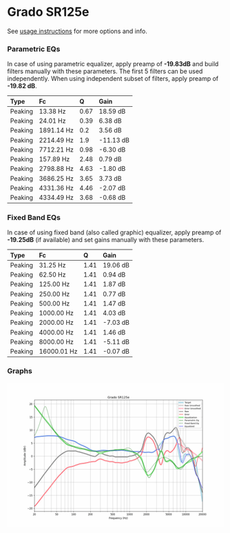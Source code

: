 # Grado SR125e
See [usage instructions](https://github.com/jaakkopasanen/AutoEq#usage) for more options and info.

### Parametric EQs
In case of using parametric equalizer, apply preamp of **-19.83dB** and build filters manually
with these parameters. The first 5 filters can be used independently.
When using independent subset of filters, apply preamp of **-19.82 dB**.

| Type    | Fc         |    Q | Gain      |
|:--------|:-----------|:-----|:----------|
| Peaking | 13.38 Hz   | 0.67 | 18.59 dB  |
| Peaking | 24.01 Hz   | 0.39 | 6.38 dB   |
| Peaking | 1891.14 Hz | 0.2  | 3.56 dB   |
| Peaking | 2214.49 Hz | 1.9  | -11.13 dB |
| Peaking | 7712.21 Hz | 0.98 | -6.30 dB  |
| Peaking | 157.89 Hz  | 2.48 | 0.79 dB   |
| Peaking | 2798.88 Hz | 4.63 | -1.80 dB  |
| Peaking | 3686.25 Hz | 3.65 | 3.73 dB   |
| Peaking | 4331.36 Hz | 4.46 | -2.07 dB  |
| Peaking | 4334.49 Hz | 3.68 | -0.68 dB  |

### Fixed Band EQs
In case of using fixed band (also called graphic) equalizer, apply preamp of **-19.25dB**
(if available) and set gains manually with these parameters.

| Type    | Fc          |    Q | Gain     |
|:--------|:------------|:-----|:---------|
| Peaking | 31.25 Hz    | 1.41 | 19.06 dB |
| Peaking | 62.50 Hz    | 1.41 | 0.94 dB  |
| Peaking | 125.00 Hz   | 1.41 | 1.87 dB  |
| Peaking | 250.00 Hz   | 1.41 | 0.77 dB  |
| Peaking | 500.00 Hz   | 1.41 | 1.47 dB  |
| Peaking | 1000.00 Hz  | 1.41 | 4.03 dB  |
| Peaking | 2000.00 Hz  | 1.41 | -7.03 dB |
| Peaking | 4000.00 Hz  | 1.41 | 1.46 dB  |
| Peaking | 8000.00 Hz  | 1.41 | -5.11 dB |
| Peaking | 16000.01 Hz | 1.41 | -0.07 dB |

### Graphs
![](./Grado%20SR125e.png)